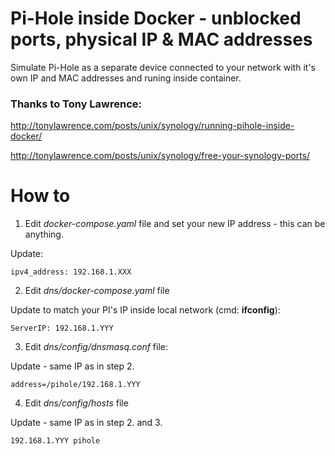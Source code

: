 # Pi-Hole inside Docker - unblocked ports, physical IP & MAC addresses

Simulate Pi-Hole as a separate device connected to your network with it's own IP and MAC addresses and runing inside container.



### Thanks to Tony Lawrence:

http://tonylawrence.com/posts/unix/synology/running-pihole-inside-docker/

http://tonylawrence.com/posts/unix/synology/free-your-synology-ports/

# How to
1. Edit *docker-compose.yaml* file and set your new IP address - this can be anything.

Update:
```
ipv4_address: 192.168.1.XXX
```

2. Edit *dns/docker-compose.yaml* file

Update to match your PI's IP inside local network (cmd: **ifconfig**):
```
ServerIP: 192.168.1.YYY
```

3. Edit *dns/config/dnsmasq.conf* file:

Update - same IP as in step 2.
```
address=/pihole/192.168.1.YYY
```

4. Edit *dns/config/hosts* file

Update - same IP as in step 2. and 3.
```
192.168.1.YYY pihole
```
